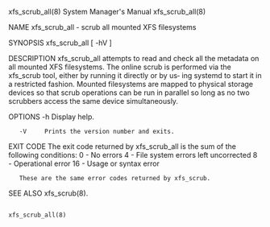 xfs_scrub_all(8)                                                                    System Manager's Manual                                                                    xfs_scrub_all(8)

NAME
       xfs_scrub_all - scrub all mounted XFS filesystems

SYNOPSIS
       xfs_scrub_all [ -hV ]

DESCRIPTION
       xfs_scrub_all attempts to read and check all the metadata on all mounted XFS filesystems.  The online scrub is performed via the xfs_scrub tool, either by running it directly or by us‐
       ing systemd to start it in a restricted fashion.  Mounted filesystems are mapped to physical storage devices so that scrub operations can be run in parallel so long as no two scrubbers
       access the same device simultaneously.

OPTIONS
       -h     Display help.

       -V     Prints the version number and exits.

EXIT CODE
       The exit code returned by xfs_scrub_all is the sum of the following conditions:
            0    - No errors
            4    - File system errors left uncorrected
            8    - Operational error
            16   - Usage or syntax error

       These are the same error codes returned by xfs_scrub.

SEE ALSO
       xfs_scrub(8).

                                                                                                                                                                               xfs_scrub_all(8)
